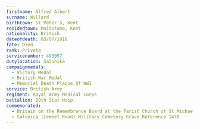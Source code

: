 ```yaml
---
firstname: Alfred Albert
surname: Willard
birthtown: St Peter's, Kent
residedtown: Maidstone, Kent
nationality: British
dateofdeath: 03/07/1918
fate: Died
rank: Private
servicenumber: 493057
dutylocation: Salonika
campaignmedals:
  - Victory Medal
  - British War Medal
  - Memorial Death Plaque Of WWI
service: British Army
regiment: Royal Army Medical Corps
battalion: 20th Stat Hosp.
commemorated:
  - Britain on the Remembrance Board at the Parish Church of St Michael & All Angels, Maidstone
  - Salonica (Lembet Road) Military Cemetery Grave Reference 1438
---
```



